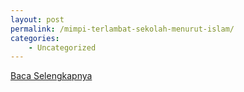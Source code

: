 ```yaml
---
layout: post
permalink: /mimpi-terlambat-sekolah-menurut-islam/
categories:
    - Uncategorized
---
```


[Baca Selengkapnya](/05)